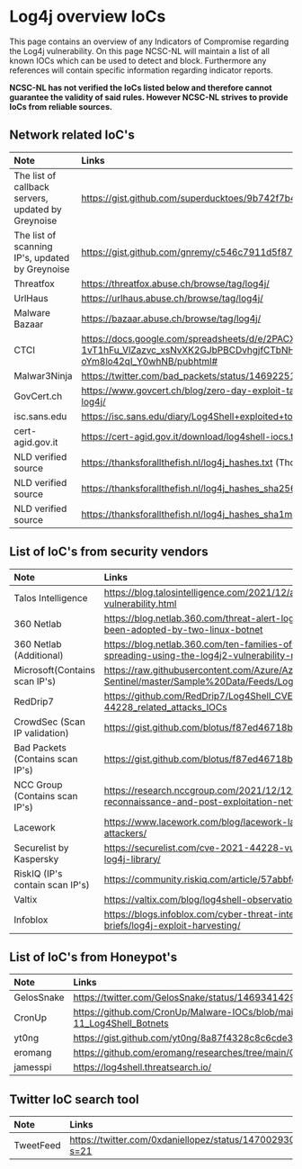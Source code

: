 # Log4j overview IoCs

This page contains an overview of any Indicators of Compromise regarding the Log4j vulnerability. On this page NCSC-NL will maintain a list of all known IOCs which can be used to detect and block. Furthermore any references will contain specific information regarding indicator reports.

**NCSC-NL has not verified the IoCs listed below and therefore cannot guarantee the validity of said rules.
However NCSC-NL strives to provide IoCs from reliable sources.**

## Network related IoC's
| Note     | Links |
|:----------------|:----------------|
| The list of callback servers, updated by Greynoise  | https://gist.github.com/superducktoes/9b742f7b44c71b4a0d19790228ce85d8 |
| The list of scanning IP's, updated by Greynoise  | https://gist.github.com/gnremy/c546c7911d5f876f263309d7161a7217 |
| Threatfox  | https://threatfox.abuse.ch/browse/tag/log4j/ |
| UrlHaus  | https://urlhaus.abuse.ch/browse/tag/log4j/ |
| Malware Bazaar | https://bazaar.abuse.ch/browse/tag/log4j/ |
| CTCI | https://docs.google.com/spreadsheets/d/e/2PACX-1vT1hFu_VlZazvc_xsNvXK2GJbPBCDvhgjfCTbNHJoP6ySFu05sIN09neV73tr-oYm8lo42qI_Y0whNB/pubhtml# |
| Malwar3Ninja | https://twitter.com/bad_packets/status/1469225135504650240|
| GovCert.ch | https://www.govcert.ch/blog/zero-day-exploit-targeting-popular-java-library-log4j/|
| isc.sans.edu | https://isc.sans.edu/diary/Log4Shell+exploited+to+implant+coin+miners/28124 |
| cert-agid.gov.it | https://cert-agid.gov.it/download/log4shell-iocs.txt |
| NLD verified source | https://thanksforallthefish.nl/log4j_hashes.txt (Thor format) |
| NLD verified source| https://thanksforallthefish.nl/log4j_hashes_sha256.txt (line-by-line) |
| NLD verified source | https://thanksforallthefish.nl/log4j_hashes_sha1md5.txt (line-by-line) |

## List of IoC's from security vendors

| Note     | Links |
|:----------------|:----------------|
| Talos Intelligence  | https://blog.talosintelligence.com/2021/12/apache-log4j-rce-vulnerability.html |
| 360 Netlab  | https://blog.netlab.360.com/threat-alert-log4j-vulnerability-has-been-adopted-by-two-linux-botnet |
| 360 Netlab (Additional) | https://blog.netlab.360.com/ten-families-of-malicious-samples-are-spreading-using-the-log4j2-vulnerability-now/ |
| Microsoft(Contains scan IP's) | https://raw.githubusercontent.com/Azure/Azure-Sentinel/master/Sample%20Data/Feeds/Log4j_IOC_List.csv |
| RedDrip7 | https://github.com/RedDrip7/Log4Shell_CVE-2021-44228_related_attacks_IOCs |
| CrowdSec (Scan IP validation)| https://gist.github.com/blotus/f87ed46718bfdc634c9081110d243166 |
| Bad Packets (Contains scan IP's)| https://gist.github.com/blotus/f87ed46718bfdc634c9081110d243166 |
| NCC Group (Contains scan IP's) | https://research.nccgroup.com/2021/12/12/log4shell-reconnaissance-and-post-exploitation-network-detection/ |
| Lacework | https://www.lacework.com/blog/lacework-labs-identifies-log4j-attackers/ |
| Securelist by Kaspersky | https://securelist.com/cve-2021-44228-vulnerability-in-apache-log4j-library/ |
| RiskIQ (IP's contain scan IP's) | https://community.riskiq.com/article/57abbfcf/indicators |
| Valtix | https://valtix.com/blog/log4shell-observations/ |
| Infoblox | https://blogs.infoblox.com/cyber-threat-intelligence/cyber-campaign-briefs/log4j-exploit-harvesting/ |

## List of IoC's from Honeypot's
| Note     | Links |
|:----------------|:----------------|
| GelosSnake  | https://twitter.com/GelosSnake/status/1469341429541576715 |
| CronUp  | https://github.com/CronUp/Malware-IOCs/blob/main/2021-12-11_Log4Shell_Botnets |
| yt0ng  | https://gist.github.com/yt0ng/8a87f4328c8c6cde327406ef11e68726 |
| eromang | https://github.com/eromang/researches/tree/main/CVE-2021-44228 |
| jamesspi | https://log4shell.threatsearch.io/ |


## Twitter IoC search tool
| Note     | Links |
|:----------------|:----------------|
| TweetFeed  | https://twitter.com/0xdaniellopez/status/1470029308152487940?s=21 |
